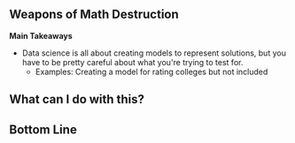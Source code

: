 ## Weapons of Math Destruction

**Main Takeaways**
- Data science is all about creating models to represent solutions, but you have to be pretty careful about what you're trying to test for.
	- Examples: Creating a model for rating colleges but not included 

**What can I do with this?**
- 

**Bottom Line**
-
<!--stackedit_data:
eyJoaXN0b3J5IjpbLTY3NjgyMTkzMiwtODEyNTYxMDQwLDM0Mz
UyMDQxOSwxNjMwODkzODgyXX0=
-->